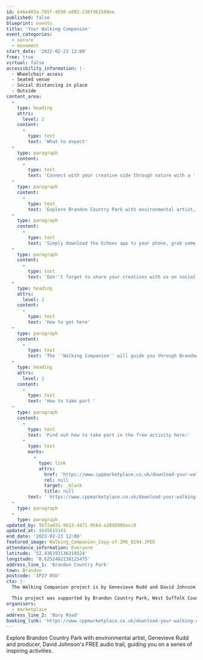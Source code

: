 ```yaml
---
id: b46e403a-705f-4550-a992-238fd61588ee
published: false
blueprint: events
title: 'Your Walking Companion'
event_categories:
  - nature
  - movement
start_date: '2022-02-23 12:00'
free: true
virtual: false
accessibility_information: |-
  - Wheelchair access
  - Seated venue 
  - Social distancing in place
  - Outside
content_area:
  -
    type: heading
    attrs:
      level: 2
    content:
      -
        type: text
        text: 'What to expect'
  -
    type: paragraph
    content:
      -
        type: text
        text: 'Connect with your creative side through nature with a ''Walking Companion''. '
  -
    type: paragraph
    content:
      -
        type: text
        text: 'Explore Brandon Country Park with environmental artist, Genevieve Rudd and producer, David Johnson''s FREE audio trail, guiding you on a series of inspiring activities. '
  -
    type: paragraph
    content:
      -
        type: text
        text: 'Simply download the Echoes app to your phone, grab some earphones, and a pen/ pencil and paper, and immerse yourself in the landscape through the eyes of an artist. '
  -
    type: paragraph
    content:
      -
        type: text
        text: 'Don''t forget to share your creations with us on social media by tagging Brandon Country Park - we''d love to see what you make!'
  -
    type: heading
    attrs:
      level: 2
    content:
      -
        type: text
        text: 'How to get here'
  -
    type: paragraph
    content:
      -
        type: text
        text: 'The ''Walking Companion'' will guide you through Brandon Country Park, just outside Brandon. You will need to pay for parking if you need it. '
  -
    type: heading
    attrs:
      level: 2
    content:
      -
        type: text
        text: 'How to take part '
  -
    type: paragraph
    content:
      -
        type: text
        text: 'Find out how to take part in the free activity here:'
      -
        type: text
        marks:
          -
            type: link
            attrs:
              href: 'https://www.cppmarketplace.co.uk/download-your-walking-companion/'
              rel: null
              target: _blank
              title: null
        text: ' https://www.cppmarketplace.co.uk/download-your-walking-companion/'
  -
    type: paragraph
  -
    type: paragraph
updated_by: 5b72ad31-9613-4471-9564-e28d5005ecc0
updated_at: 1645615343
end_date: '2023-02-23 12:00'
featured_image: Walking_Companion_Copy-of-IMG_0294.JPEG
attendance_information: Everyone
latitude: '52.436193136319524'
longitude: '0.6252482138125475'
address_line_1: 'Brandon Country Park'
town: Brandon
postcode: 'IP27 0SU'
cta: |-
  The Walking Companion project is by Genevieve Rudd and David Johnson and was commissioned by MarketPlace, part of the Creative People and Places programme developed by Arts Council England with support from National Lottery funds. 

  This project was supported by Brandon Country Park, West Suffolk Council and Brandon Creative Forum.
organisers:
  - marketplace
address_line_2: 'Bury Road'
booking_link: 'https://www.cppmarketplace.co.uk/download-your-walking-companion/'
---
```

Explore Brandon Country Park with environmental artist, Genevieve Rudd and producer, David Johnson's FREE audio trail, guiding you on a series of inspiring activities.